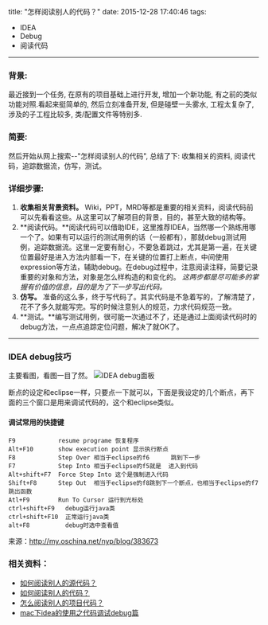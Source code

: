 title: "怎样阅读别人的代码？"
date: 2015-12-28 17:40:46
tags:
- IDEA
- Debug
- 阅读代码
---
### 背景:
最近接到一个任务, 在原有的项目基础上进行开发, 增加一个新功能, 有之前的类似功能对照.看起来挺简单的, 然后立刻准备开发, 但是碰壁一头雾水, 工程太复杂了, 涉及的子工程比较多, 类/配置文件等特别多.

### 简要:
然后开始从网上搜索--"怎样阅读别人的代码", 总结了下:
收集相关的资料, 阅读代码，追踪数据流，仿写，测试。

<!--more-->


### 详细步骤:
1. **收集相关背景资料。** Wiki，PPT，MRD等都是重要的相关资料，阅读代码前可以先看看这些。从这里可以了解项目的背景，目的，甚至大致的结构等。
2. **阅读代码。**阅读代码可以借助IDE，这里推荐IDEA，当然哪一个熟练用哪一个了。如果有可以运行的测试用例的话（一般都有），那就debug测试用例，追踪数据流。这里一定要有耐心，不要急着跳过，尤其是第一遍，在关键位置最好是进入方法内部看一下，在关键的位置打上断点，中间使用expression等方法，辅助debug。在debug过程中，注意阅读注释，简要记录重要的对象和方法，对象是怎么样构造的和变化的。
*这两步都是尽可能多的掌握有价值的信息，目的是为了下一步写出代码。*
3. **仿写。** 准备的这么多，终于写代码了。其实代码是不急着写的，了解清楚了，花不了多久就能写完。写的时候注意别人的规范，力求代码规范一致。
4. **测试。**编写测试用例，很可能一次通过不了，还是通过上面阅读代码时的debug方法，一点点追踪定位问题，解决了就OK了。

---
### IDEA debug技巧
主要看图，看图一目了然。
![IDEA debug面板](http://7d9owd.com1.z0.glb.clouddn.com/images/c65226c6-90aa-4b2e-b754-98778ae6bbd7.png)

断点的设定和eclipse一样，只要点一下就可以，下面是我设定的几个断点，再下面的三个窗口是用来调试代码的，这个和eclipse类似。

#### 调试常用的快捷键

	F9            resume programe 恢复程序
	Alt+F10       show execution point 显示执行断点
	F8            Step Over 相当于eclipse的f6      跳到下一步
	F7            Step Into 相当于eclipse的f5就是  进入到代码
	Alt+shift+F7  Force Step Into 这个是强制进入代码
	Shift+F8      Step Out  相当于eclipse的f8跳到下一个断点，也相当于eclipse的f7跳出函数
	Atl+F9        Run To Cursor 运行到光标处
	ctrl+shift+F9   debug运行java类
	ctrl+shift+F10  正常运行java类
	alt+F8          debug时选中查看值

来源：http://my.oschina.net/nyp/blog/383673

### 相关资料：
- [如何阅读别人的源代码？](http://blog.csdn.net/ilyfeng1314/article/details/7452326)
- [如何阅读别人的代码？](https://www.zhihu.com/question/21186887)
- [怎么阅读别人的项目代码？](http://www.cnblogs.com/snidget/articles/1951121.html)
- [mac下idea的使用之代码调试debug篇](http://ylq365.iteye.com/blog/1953854)